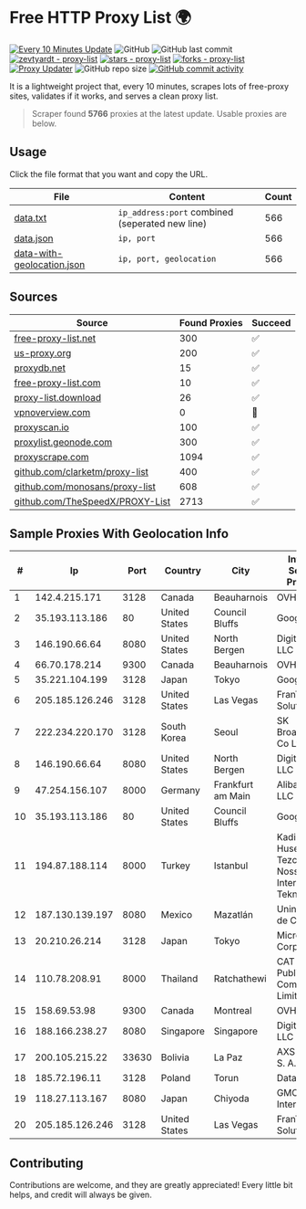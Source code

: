 
# Free HTTP Proxy List 🌍

[![Every 10 Minutes Update](https://github.com/mertguvencli/http-proxy-list/actions/workflows/main.yml/badge.svg?branch=main)](https://github.com/mertguvencli/http-proxy-list/actions/workflows/main.yml)
![GitHub](https://img.shields.io/github/license/mertguvencli/http-proxy-list)
![GitHub last commit](https://img.shields.io/github/last-commit/mertguvencli/http-proxy-list)
[![zevtyardt - proxy-list](https://img.shields.io/static/v1?label=zevtyardt&message=proxy-list&color=blue&logo=github)](https://github.com/zevtyardt/proxy-list "Go to GitHub repo")
[![stars - proxy-list](https://img.shields.io/github/stars/zevtyardt/proxy-list?style=social)](https://github.com/zevtyardt/proxy-list)
[![forks - proxy-list](https://img.shields.io/github/forks/zevtyardt/proxy-list?style=social)](https://github.com/zevtyardt/proxy-list)
[![Proxy Updater](https://github.com/zevtyardt/proxy-list/workflows/Proxy%20Updater/badge.svg)](https://github.com/zevtyardt/proxy-list/actions?query=workflow:"Proxy+Updater")
![GitHub repo size](https://img.shields.io/github/repo-size/zevtyardt/proxy-list)
[![GitHub commit activity](https://img.shields.io/github/commit-activity/m/zevtyardt/proxy-list?logo=commits)](https://github.com/zevtyardt/proxy-list/commits/main)

It is a lightweight project that, every 10 minutes, scrapes lots of free-proxy sites, validates if it works, and serves a clean proxy list.

> Scraper found **5766** proxies at the latest update. Usable proxies are below.

## Usage

Click the file format that you want and copy the URL.

|File|Content|Count|
|----|-------|-----|
|[data.txt](https://raw.githubusercontent.com/mertguvencli/http-proxy-list/main/proxy-list/data.txt)|`ip_address:port` combined (seperated new line)|566|
|[data.json](https://raw.githubusercontent.com/mertguvencli/http-proxy-list/main/proxy-list/data.json)|`ip, port`|566|
|[data-with-geolocation.json](https://raw.githubusercontent.com/mertguvencli/http-proxy-list/main/proxy-list/data-with-geolocation.json)|`ip, port, geolocation`|566|

## Sources

|Source|Found Proxies|Succeed|
|------|-------------|-------|
|[free-proxy-list.net](https://free-proxy-list.net)|300|✅|
|[us-proxy.org](https://www.us-proxy.org)|200|✅|
|[proxydb.net](http://proxydb.net)|15|✅|
|[free-proxy-list.com](https://free-proxy-list.com/?page=&port=&type%5B%5D=http&type%5B%5D=https&up_time=0&search=Search)|10|✅|
|[proxy-list.download](https://www.proxy-list.download/HTTP)|26|✅|
|[vpnoverview.com](https://vpnoverview.com/privacy/anonymous-browsing/free-proxy-servers)|0|🚫|
|[proxyscan.io](https://www.proxyscan.io)|100|✅|
|[proxylist.geonode.com](https://proxylist.geonode.com/api/proxy-list?limit=300&page=1&sort_by=lastChecked&sort_type=desc&protocols=http,https)|300|✅|
|[proxyscrape.com](https://api.proxyscrape.com/v2/?request=displayproxies&protocol=http&timeout=10000&country=all&ssl=all&anonymity=all)|1094|✅|
|[github.com/clarketm/proxy-list](https://raw.githubusercontent.com/clarketm/proxy-list/master/proxy-list-raw.txt)|400|✅|
|[github.com/monosans/proxy-list](https://raw.githubusercontent.com/monosans/proxy-list/main/proxies/http.txt)|608|✅|
|[github.com/TheSpeedX/PROXY-List](https://raw.githubusercontent.com/TheSpeedX/PROXY-List/master/http.txt)|2713|✅|


## Sample Proxies With Geolocation Info

|#|Ip|Port|Country|City|Internet Service Provider|
|-|--|----|-------|----|-------------------------|
|1|142.4.215.171|3128|Canada|Beauharnois|OVH SAS|
|2|35.193.113.186|80|United States|Council Bluffs|Google LLC|
|3|146.190.66.64|8080|United States|North Bergen|DigitalOcean, LLC|
|4|66.70.178.214|9300|Canada|Beauharnois|OVH SAS|
|5|35.221.104.199|3128|Japan|Tokyo|Google LLC|
|6|205.185.126.246|3128|United States|Las Vegas|FranTech Solutions|
|7|222.234.220.170|3128|South Korea|Seoul|SK Broadband Co Ltd|
|8|146.190.66.64|8080|United States|North Bergen|DigitalOcean, LLC|
|9|47.254.156.107|8000|Germany|Frankfurt am Main|Alibaba.com LLC|
|10|35.193.113.186|80|United States|Council Bluffs|Google LLC|
|11|194.87.188.114|8000|Turkey|Istanbul|Kadir Huseyin Tezcan Nosspeed Internet Teknolojileri|
|12|187.130.139.197|8080|Mexico|Mazatlán|Uninet S.A. de C.V.|
|13|20.210.26.214|3128|Japan|Tokyo|Microsoft Corporation|
|14|110.78.208.91|8000|Thailand|Ratchathewi|CAT Telecom Public Company Limited|
|15|158.69.53.98|9300|Canada|Montreal|OVH SAS|
|16|188.166.238.27|8080|Singapore|Singapore|DigitalOcean, LLC|
|17|200.105.215.22|33630|Bolivia|La Paz|AXS Bolivia S. A.|
|18|185.72.196.11|3128|Poland|Torun|Data Space|
|19|118.27.113.167|8080|Japan|Chiyoda|GMO Internet, Inc.|
|20|205.185.126.246|3128|United States|Las Vegas|FranTech Solutions|



## Contributing

Contributions are welcome, and they are greatly appreciated! Every
little bit helps, and credit will always be given.

